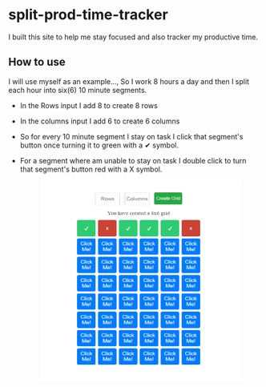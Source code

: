 
# split-prod-time-tracker

I built this site to help me stay focused and also tracker my productive time.

## How to use

I will use myself as an example..., So I work 8 hours a day and then I split each hour into six(6) 10 minute segments.

- In the Rows input I add 8 to create 8 rows
- In the columns input I add 6 to create 6 columns
- So for every 10 minute segment I stay on task I click that segment's button once turning it to green with a &#10004; symbol.
- For a segment where am unable to stay on task I double click to turn that segment's button red with a &#88; symbol.

  <figure>
    <img src="image.png" width="800" height="400">
  </figure>
